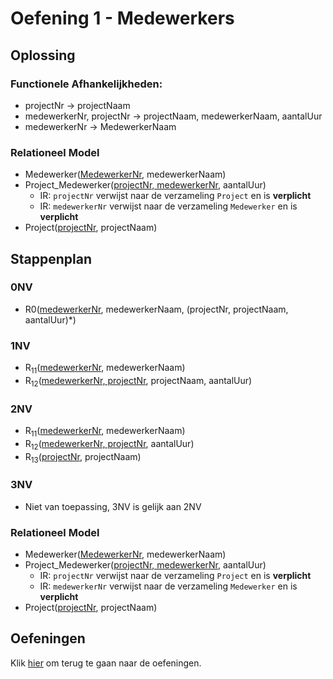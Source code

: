 # Oefening 1 - Medewerkers

## Oplossing
### Functionele Afhankelijkheden:​
- projectNr → projectNaam​
- medewerkerNr, projectNr → projectNaam, medewerkerNaam, aantalUur
- medewerkerNr → MedewerkerNaam

### Relationeel Model
- Medewerker(<ins>MedewerkerNr</ins>, medewerkerNaam)
- Project_Medewerker(<ins>projectNr, medewerkerNr</ins>, aantalUur)
    - IR: `projectNr` verwijst naar de verzameling `Project` en is **verplicht**
    - IR: `medewerkerNr` verwijst naar de verzameling `Medewerker` en is **verplicht**
- Project(<ins>projectNr</ins>, projectNaam)

## Stappenplan
### 0NV
- R0(<ins>medewerkerNr</ins>, medewerkerNaam, (projectNr, projectNaam, aantalUur)*)

### 1NV
- R<sub>11</sub>(<ins>medewerkerNr</ins>, medewerkerNaam)
- R<sub>12</sub>(<ins>medewerkerNr, projectNr</ins>, projectNaam, aantalUur)

### 2NV
- R<sub>11</sub>(<ins>medewerkerNr</ins>, medewerkerNaam)
- R<sub>12</sub>(<ins>medewerkerNr, projectNr</ins>, aantalUur)
- R<sub>13</sub>(<ins>projectNr</ins>, projectNaam)

### 3NV
- Niet van toepassing, 3NV is gelijk aan 2NV

### Relationeel Model
- Medewerker(<ins>MedewerkerNr</ins>, medewerkerNaam)
- Project_Medewerker(<ins>projectNr, medewerkerNr</ins>, aantalUur)
    - IR: `projectNr` verwijst naar de verzameling `Project` en is **verplicht**
    - IR: `medewerkerNr` verwijst naar de verzameling `Medewerker` en is **verplicht**
- Project(<ins>projectNr</ins>, projectNaam)

## Oefeningen
Klik [hier](../exercises.md) om terug te gaan naar de oefeningen.